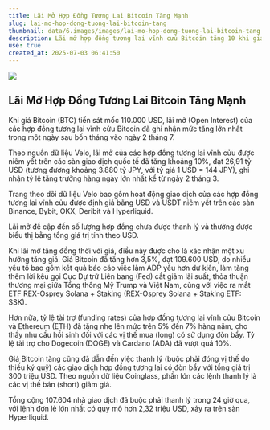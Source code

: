 ```yaml
---
title: Lãi Mở Hợp Đồng Tương Lai Bitcoin Tăng Mạnh
slug: lai-mo-hop-dong-tuong-lai-bitcoin-tang
thumbnail: data/6.images/images/lai-mo-hop-dong-tuong-lai-bitcoin-tang.webp
description: Lãi mở hợp đồng tương lai vĩnh cửu Bitcoin tăng 10 khi giá BTC tiến sát 110,000 USD, cho thấy xu hướng tăng giá mạnh mẽ.
use: true
created_at: 2025-07-03 06:41:50
---
```


![](/images/20250703-00321355-coindesk-000-1-view.webp)

## Lãi Mở Hợp Đồng Tương Lai Bitcoin Tăng Mạnh

Khi giá Bitcoin (BTC) tiến sát mốc 110.000 USD, lãi mở (Open Interest) của các hợp đồng tương lai vĩnh cửu Bitcoin đã ghi nhận mức tăng lớn nhất trong một ngày sau bốn tháng vào ngày 2 tháng 7.

Theo nguồn dữ liệu Velo, lãi mở của các hợp đồng tương lai vĩnh cửu được niêm yết trên các sàn giao dịch quốc tế đã tăng khoảng 10%, đạt 26,91 tỷ USD (tương đương khoảng 3.880 tỷ JPY, với tỷ giá 1 USD = 144 JPY), ghi nhận tỷ lệ tăng trưởng hàng ngày lớn nhất kể từ ngày 2 tháng 3.

Trang theo dõi dữ liệu Velo bao gồm hoạt động giao dịch của các hợp đồng tương lai vĩnh cửu được định giá bằng USD và USDT niêm yết trên các sàn Binance, Bybit, OKX, Deribit và Hyperliquid.

Lãi mở đề cập đến số lượng hợp đồng chưa được thanh lý và thường được biểu thị bằng tổng giá trị tính theo USD.

Khi lãi mở tăng đồng thời với giá, điều này được cho là xác nhận một xu hướng tăng giá. Giá Bitcoin đã tăng hơn 3,5%, đạt 109.600 USD, do nhiều yếu tố bao gồm kết quả báo cáo việc làm ADP yếu hơn dự kiến, làm tăng thêm lời kêu gọi Cục Dự trữ Liên bang (Fed) cắt giảm lãi suất, thỏa thuận thương mại giữa Tổng thống Mỹ Trump và Việt Nam, cùng với việc ra mắt ETF REX-Osprey Solana + Staking (REX-Osprey Solana + Staking ETF: SSK).

Hơn nữa, tỷ lệ tài trợ (funding rates) của hợp đồng tương lai vĩnh cửu Bitcoin và Ethereum (ETH) đã tăng nhẹ lên mức trên 5% đến 7% hàng năm, cho thấy nhu cầu hồi sinh đối với các vị thế mua (long) có sử dụng đòn bẩy. Tỷ lệ tài trợ cho Dogecoin (DOGE) và Cardano (ADA) đã vượt quá 10%.

Giá Bitcoin tăng cũng đã dẫn đến việc thanh lý (buộc phải đóng vị thế do thiếu ký quỹ) các giao dịch hợp đồng tương lai có đòn bẩy với tổng giá trị 300 triệu USD. Theo nguồn dữ liệu Coinglass, phần lớn các lệnh thanh lý là các vị thế bán (short) giảm giá.

Tổng cộng 107.604 nhà giao dịch đã buộc phải thanh lý trong 24 giờ qua, với lệnh đơn lẻ lớn nhất có quy mô hơn 2,32 triệu USD, xảy ra trên sàn Hyperliquid.
